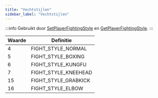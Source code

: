 ```yaml
---
title: "Vechtstijlen"
sidebar_label: "Vechtstijlen"
---
```


:::info
Gebruikt door [SetPlayerFightingStyle](../functions/SetPlayerFightingStyle) en [GetPlayerFightingStyle](../functions/GetPlayerFightingStyle).
:::

| Waarde | Definitie           |
| ------ | ------------------- |
| 4      | FIGHT_STYLE_NORMAL  |
| 5      | FIGHT_STYLE_BOXING  |
| 6      | FIGHT_STYLE_KUNGFU  |
| 7      | FIGHT_STYLE_KNEEHEAD|
| 15     | FIGHT_STYLE_GRABKICK|
| 16     | FIGHT_STYLE_ELBOW   |


